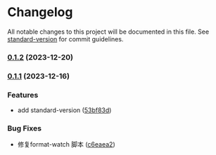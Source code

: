 # Changelog

All notable changes to this project will be documented in this file. See [standard-version](https://github.com/conventional-changelog/standard-version) for commit guidelines.

### [0.1.2](https://codeup.aliyun.com/62e4f05c37e2c6c98549c63c/Public/Template/Pnpm/compare/v0.1.1...v0.1.2) (2023-12-20)

### [0.1.1](https://codeup.aliyun.com/62e4f05c37e2c6c98549c63c/Public/Template/Pnpm/compare/v0.1.0...v0.1.1) (2023-12-16)

### Features

- add standard-version ([53bf83d](https://codeup.aliyun.com/62e4f05c37e2c6c98549c63c/Public/Template/Pnpm/commit/53bf83d8949f4776cd18be672c47a57cb86cf5ad))

### Bug Fixes

- 修复format-watch 脚本 ([c6eaea2](https://codeup.aliyun.com/62e4f05c37e2c6c98549c63c/Public/Template/Pnpm/commit/c6eaea2adf58ad4dd28533a2621565e5c025ed31))
